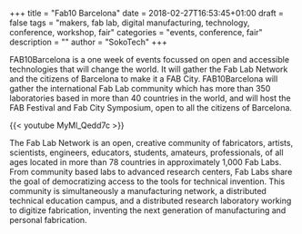 +++
title = "Fab10 Barcelona"
date = 2018-02-27T16:53:45+01:00
draft = false
tags = "makers, fab lab, digital manufacturing, technology, conference, workshop, fair"
categories = "events, conference, fair"
description = ""
author = "SokoTech"
+++

FAB10Barcelona is a one week of events focussed on open and accessible technologies that will change the world. It will gather the Fab Lab Network and the citizens of Barcelona to make it a FAB City. FAB10Barcelona will gather the international Fab Lab community which has more than 350 laboratories based in more than 40 countries in the world, and will host the FAB Festival and Fab City Symposium, open to all the citizens of Barcelona.

{{< youtube MyMl_Qedd7c >}}

The Fab Lab Network is an open, creative community of fabricators, artists, scientists, engineers, educators, students, amateurs, professionals, of all ages located in more than 78 countries in approximately 1,000 Fab Labs. From community based labs to advanced research centers, Fab Labs share the goal of democratizing access to the tools for technical invention. This community is simultaneously a manufacturing network, a distributed technical education campus, and a distributed research laboratory working to digitize fabrication, inventing the next generation of manufacturing and personal fabrication.
